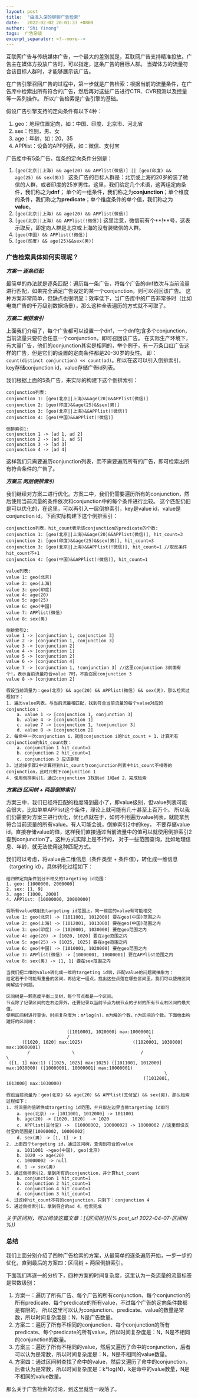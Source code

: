 ```yaml
---
layout: post 
title:  "由浅入深的聊聊广告检索"
date:   2022-02-02 20:01:33 +0800 
author: "Shi Yinong"
tags:  广告杂谈
excerpt_separator: <!--more-->
---
```


互联网广告与传统媒体广告，一个最大的差别就是，互联网广告支持精准投放。广告主在媒体方投放广告时，可以指定，这条广告的目标人群。
当媒体方的流量符合该目标人群时，才能够展示该广告。
<!--more-->
在广告引擎召回广告的过程中，第一步就是广告检索：根据当前的流量条件，在广告库中检索出所有符合的广告，然后再对这些广告进行CTR、CVR预测以及控量等一系列操作。
所以广告检索是广告引擎的基础。

假设广告引擎支持的定向条件有以下4种：
1. geo：地理位置定向，如：中国、印度、北京市、河北省
2. sex：性别，男、女
3. age：年龄，如：20，35
4. APPlist：设备的APP列表，如：微信、支付宝

广告库中有5条广告，每条的定向条件分别是：
1. ```[geo(北京||上海) && age(20) && APPlist(微信)] || [geo(印度) && age(25) && sex(男)] ``` 
这条广告的目标人群是：北京或上海的20岁的装了微信的人群，或者印度的25岁男性。这里，我们给定几个术语，这两组定向条件，我们称之为**dnf**；
单个的一组条件，我们称之为**conjunction**；单个维度的条件，我们称之为**predicate**；单个维度条件的单个值，我们称之为**value**。
2. ```[geo(北京||上海) && age(20) && APPlist(微信)] ```
3. ```[geo(北京||上海) && APPlist(!微信)]``` 这里注意，微信前有个**!**号，这表示取反，即定向人群是北京或上海的没有装微信的人群。
4. ```[geo(中国) && APPlist(!微信)]```
5. ```[geo(印度) && age(25)&&sex(男)] ```

### **广告检索具体如何实现呢？**

_**方案一 逐条匹配**_

最简单的办法就是逐条匹配：遍历每一条广告，将每个广告的dnf依次与当前流量进行匹配，如果完全满足广告设定的某一个conjunction，则可以召回该广告。
这种方案非常简单，但缺点也很明显：效率低下，当广告库中的广告非常多时（比如电商广告的千万级别数据场景），那么这种全表遍历的方式就不可取了。

_**方案二 倒排索引**_

上面我们介绍了，每个广告都可以设置一个dnf，一个dnf包含多个conjunction，当前流量只要符合任意一个conjunction，即可召回该广告。
在实际生产环境下，有大量广告，他们的conjunction其实是相同的，举个例子，有一万条口红广告这样的广告，但是它们的设置的定向条件都是20-30岁的女性。
即：```count(distinct conjunction) << count(ad)```。所以在这可以引入倒排索引，key存储conjunction id，value存储广告id列表。

我们根据上面的5条广告，来实际的构建下这个倒排索引：
```
conjunction列表:
conjunction 1: [geo(北京||上海)&&age(20)&&APPlist(微信)]
conjunction 2: [geo(印度)&&age(25)&&sex(男)]
conjunction 3: [geo(北京||上海)&&APPlist(!微信)]
conjunction 4: [geo(中国)&&APPlist(!微信)]

倒排索引1: 
conjunction 1 -> [ad 1, ad 2]
conjunction 2 -> [ad 1, ad 5]
conjunction 3 -> [ad 3]
conjunction 4 -> [ad 4]

```
这样我们只需要遍历conjunction列表，而不需要遍历所有的广告，即可检索出所有符合条件的广告了。

_**方案三 两层倒排索引**_

我们继续对方案二进行优化。方案二中，我们仍需要遍历所有的conjunction，然后使用当前流量的条件依次和conjunction中的每个条件进行比较。
这个匹配仍旧是可以优化的，在这里，可以再引入一层倒排索引，key是value id，value是conjunction id。下面实际构建下这个倒排索引：
```
conjunction列表，hit_count表示该conjunction的predicate的个数:
conjunction 1: [geo(北京||上海)&&age(20)&&APPlist(微信)], hit_count=3
conjunction 2: [geo(印度)&&age(25)&&sex(男)], hit_count=3
conjunction 3: [geo(北京||上海)&&APPlist(!微信)], hit_count=1 //取反条件hit_count不+1
conjunction 4: [geo(中国)&&APPlist(!微信)], hit_count=1

value列表:
value 1: geo(北京)
value 2: geo(上海)
value 3: geo(印度)
value 4: age(20)
value 5: age(25)
value 6: geo(中国)
value 7: APPlist(微信)
value 8: sex(男)

倒排索引2:
value 1 -> [conjunction 1, conjunction 3]
value 2 -> [conjunction 1, conjunction 3]
value 3 -> [conjunction 2]
value 4 -> [conjunction 1]
value 5 -> [conjunction 2]
value 6 -> [conjunction 4]
value 7 -> [conjunction 1, !conjunction 3] //这里conjunction 3前面有个!，表示当前流量符合value 7时，不能召回conjunction 3
value 8 -> [conjunction 2]

假设当前流量为：geo(北京) && age(20) && APPlist(微信) && sex(男)，那么检索过程如下：
1. 遍历value列表，与当前流量相匹配，找到符合当前流量的每个value对应的conjunction：
    a. value 1 -> [conjunction 1, conjunction 3]
    b. value 4 -> [conjunction 1]
    c. value 7 -> [conjunction 1, !conjunction 3]
    d. value 8 -> [conjunction 2]
2. 每命中一次conjunction i，就给conjunction i的hit_count + 1，计算所有conjunction的hit_count数：
    a. conjunction 1 hit_count=3
    b. conjunction 2 hit_count=1
    c. conjunction 3 应该删除
3. 过滤掉步骤2中计算得到hit_count与conjunction列表中hit_count不相等的conjunction，此时只剩下conjunction 1
4. 使用倒排索引1，通过conjunction 1找到ad 1和ad 2，完成检索
```

_**方案四 区间树 + 两层倒排索引**_

方案三中，我们已经将匹配的粒度降到最小了，即value级别，但value列表可能会很大，比如单单APPlist这个条件，理论上就可能有几十甚至上百万个。
所以我们仍需要对方案三进行优化，优化点就在于，如何不用遍历value列表，就能拿到符合当前流量的所有value。有人可能会说，倒排索引2中的key，
不要存储value id，直接存储value的值，这样我们直接通过当前流量中的值可以就使用倒排索引2查到conjunction了。这种方式实际上是不行的，
对于一些范围查询，比如地理信息、年龄，就无法使用这种匹配方式。

我们可以考虑，将value由二维信息（条件类型 + 条件值），转化成一维信息（targeting id），具体转化过程如下：
```
给四种定向条件划分不相交的targeting id范围：
1. geo: [1000000, 2000000]
2. sex: [1, 9]
3. age: [1000, 2000]
4. APPlist: [10000000, 20000000]

将所有value映射到targeting id范围上，同一维度的value有可能相交
value 1: geo(北京) -> [1011001, 1012000] 要在geo(中国)范围之内
value 2: geo(上海) -> [1012001, 1013000] 要在geo(中国)范围之内
value 3: geo(印度) -> [1020001, 1030000] 要在geo范围之内
value 4: age(20) -> [1020, 1020] 要在age范围之内
value 5: age(25) -> [1025, 1025] 要在age范围之内
value 6: geo(中国) -> [1010001, 1020000] 要在geo范围之内
value 7: APPlist(微信) -> [10000001, 10000001] 要在APPlist范围之内
value 8: sex(男) -> [1, 1] 要在sex范围之内

当我们把二维的value转化成一维的targeting id后，匹配value的问题就抽象为：
给定若干个可能有重叠的区间，再给定一组点，找出这些点落在哪些区间里。我们可以使用区间树解这个问题。

区间树是一颗高度平衡二叉树，每个节点都是一个区间。
节点除了记录区间的左右边界外，还要记录以当前节点为根节点的子树的所有节点右区间的最大值。
使用区间树进行查询，时间复杂度为：m*log(n)，m为解的个数，n为区间的个数。下面给出构建好的区间树：

                       ([1010001, 1020000] max:10000001)
                       /                              \
      ([1020, 1020] max:1025)                   ([1020001, 1030000] max:10000001)
        /                \                         /                         \
 ([1, 1] max:1) ([1025, 1025] max:1025) ([1011001, 1012000] max:1030000) ([10000001, 10000001] max:10000001)
                                                            \
                                                    ([1012001, 1013000] max:1030000)
                                                    
假设当前流量为：geo(北京) && age(20) && APPlist(支付宝) && sex(男)，那么检索过程如下：
1. 将流量的值转换成targeting id范围，并只取左边界当做targeting id即可
    a. geo(北京) -> [1011001, 1012000] -> 1011001
    b. age(20) -> [1020, 1020]  -> 1020
    c. APPlist(支付宝) ->  [10000002, 10000002] -> 10000002 //这里假设支付宝的范围是[10000002, 10000002]
    d. sex(男) -> [1, 1] -> 1
2. 上面四个targeting id，通过区间树，查询到符合的value
    a. 1011001 ->geo(中国), geo(北京)
    b. 1020 -> age(20)
    c. 10000002 -> null
    d. 1 -> sex(男)
3. 通过倒排索引2，拿到所有的conjunction，并计算hit_count
    a. conjunction 1 hit_count=1
    b. conjunction 2 hit_count=1
    c. conjunction 4 hit_count=1
    d. conjunction 3 hit_count=1
4. 过滤掉hit_count不符的conjunction，只剩下：conjunction 4
5. 通过倒排索引1，拿到符合的ad 4，检索完成
```

_关于区间树，可以阅读这篇文章：[《区间树》]({% post_url 2022-04-07-区间树 %})_

###  **总结**

我们上面分别介绍了四种广告检索的方案，从最简单的逐条遍历开始，一步一步的优化，直到最后的方案四：区间树 + 两层倒排索引。

下面我们再逐一的分析下，四种方案的时间复杂度，这里认为一条流量的流量标签是常数级别：
1. 方案一：遍历了所有广告、每个广告的所有conjunction、每个conjunction的所有predicate、每个predicate的所有value，不过每个广告的定向条件数都是有限的，
所以这里可以认为conjunction、predicate、value的数量是常数，所以时间复杂度是：N，N是广告数量。
2. 方案二：遍历了所有不相同的conjunction、每个conjunction的所有predicate、每个predicate的所有value，所以时间复杂度是：N，N是不相同的conjunction的数量。
3. 方案三：遍历了所有不相同的value，然后又遍历了命中的conjunction，后者可以认为是常数，所以时间复杂度是：N，N是不相同的value数量。
4. 方案四：通过区间树查找了命中的value，然后又遍历了命中的conjunction，后者认为是常数，所以时间复杂度是：k*log(N)，k是命中的value数量，N是不相同的value数量。


那么关于广告检索的讨论，到这里就告一段落了。
